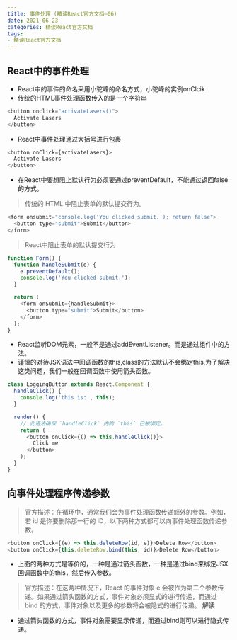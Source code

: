 ```yaml
---
title: 事件处理 (精读React官方文档—06)
date: 2021-06-23
categories: 精读React官方文档
tags: 
- 精读React官方文档
---
```

## React中的事件处理
* React中的事件的命名采用小驼峰的命名方式，小驼峰的实例onClcik
* 传统的HTML事件处理函数传入的是一个字符串
```js
<button onclick="activateLasers()">
  Activate Lasers
</button>
```
* React中事件处理通过大括号进行包裹
```js
<button onClick={activateLasers}>
  Activate Lasers
</button>
```
* 在React中要想阻止默认行为必须要通过preventDefault，不能通过返回false的方式。
>传统的 HTML 中阻止表单的默认提交行为。
```js
<form onsubmit="console.log('You clicked submit.'); return false">
  <button type="submit">Submit</button>
</form>
```
>React中阻止表单的默认提交行为
```js
function Form() {
  function handleSubmit(e) {
    e.preventDefault();
    console.log('You clicked submit.');
  }

  return (
    <form onSubmit={handleSubmit}>
      <button type="submit">Submit</button>
    </form>
  );
}
```
* React监听DOM元素，一般不是通过addEventListener。而是通过组件中的方法。
* 谨慎的对待JSX语法中回调函数的this,class的方法默认不会绑定this,为了解决这类问题，我们一般在回调函数中使用箭头函数。
```js
class LoggingButton extends React.Component {
  handleClick() {
    console.log('this is:', this);
  }

  render() {
    // 此语法确保 `handleClick` 内的 `this` 已被绑定。
    return (
      <button onClick={() => this.handleClick()}>
        Click me
      </button>
    );
  }
}
```

## 向事件处理程序传递参数
>官方描述：在循环中，通常我们会为事件处理函数传递额外的参数。例如，若 id 是你要删除那一行的 ID，以下两种方式都可以向事件处理函数传递参数。
```js
<button onClick={(e) => this.deleteRow(id, e)}>Delete Row</button>
<button onClick={this.deleteRow.bind(this, id)}>Delete Row</button>
```
* 上面的两种方式是等价的，一种是通过箭头函数，一种是通过bind来绑定JSX回调函数中的this，然后传入参数。
>官方描述：在这两种情况下，React 的事件对象 e 会被作为第二个参数传递。如果通过箭头函数的方式，事件对象必须显式的进行传递，而通过 bind 的方式，事件对象以及更多的参数将会被隐式的进行传递。
**解读**
* 通过箭头函数的方式，事件对象需要显示传递，而通过bind则可以进行隐式传递。
